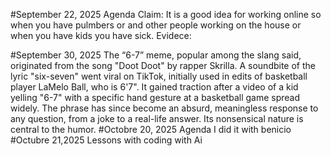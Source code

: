 #September 22, 2025
Agenda
Claim: It is a good idea for working online so when you have pulmbers or and other people working on the house or when you have kids you have sick.
Evidece:

#September 30, 2025
The “6-7” meme, popular among the slang said, originated from the song "Doot Doot" by rapper Skrilla. A soundbite of the lyric "six-seven" went viral on TikTok, initially used in edits of basketball player LaMelo Ball, who is 6'7". It gained traction after a video of a kid yelling "6-7" with a specific hand gesture at a basketball game spread widely. The phrase has since become an absurd, meaningless response to any question, from a joke to a real-life answer. Its nonsensical nature is central to the humor.
#Octobre 20, 2025
Agenda
I did it with benicio
#Octubre 21,2025
Lessons with coding with Ai
